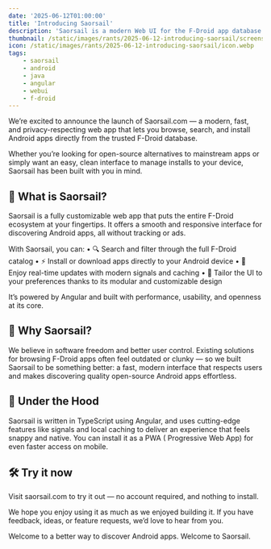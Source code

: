 ```yaml
---
date: '2025-06-12T01:00:00'
title: 'Introducing Saorsail'
description: 'Saorsail is a modern Web UI for the F-Droid app database. Includes a handy companion app.'
thumbnail: /static/images/rants/2025-06-12-introducing-saorsail/screenshot.webp
icon: /static/images/rants/2025-06-12-introducing-saorsail/icon.webp
tags:
    - saorsail
    - android
    - java
    - angular
    - webui
    - f-droid
---
```


We’re excited to announce the launch of Saorsail.com — a modern, fast, and privacy-respecting web
app that lets you browse, search, and install Android apps directly from the trusted F-Droid
database.

Whether you’re looking for open-source alternatives to mainstream apps or simply want an easy,
clean interface to manage installs to your device, Saorsail has been built with you in mind.

## 🌟 What is Saorsail?

Saorsail is a fully customizable web app that puts the entire F-Droid ecosystem at your fingertips.
It offers a smooth and responsive interface for discovering Android apps, all without tracking or
ads.

With Saorsail, you can:
• 🔍 Search and filter through the full F-Droid catalog
• ⚡ Install or download apps directly to your Android device
• 🔄 Enjoy real-time updates with modern signals and caching
• 🧩 Tailor the UI to your preferences thanks to its modular and customizable design

It’s powered by Angular and built with performance, usability, and openness at its core.

## 📲 Why Saorsail?

We believe in software freedom and better user control. Existing solutions for browsing F-Droid
apps often feel outdated or clunky — so we built Saorsail to be something better: a fast, modern
interface that respects users and makes discovering quality open-source Android apps effortless.

## 🔧 Under the Hood

Saorsail is written in TypeScript using Angular, and uses cutting-edge features like signals and
local caching to deliver an experience that feels snappy and native. You can install it as a PWA (
Progressive Web App) for even faster access on mobile.

## 🛠 Try it now

Visit saorsail.com to try it out — no account required, and nothing to install.

We hope you enjoy using it as much as we enjoyed building it. If you have feedback, ideas, or
feature requests, we’d love to hear from you.

Welcome to a better way to discover Android apps. Welcome to Saorsail.
